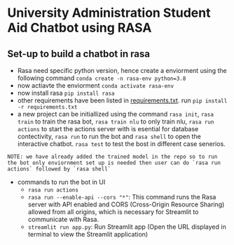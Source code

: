 # University Administration Student Aid Chatbot using RASA

## Set-up to build a chatbot in rasa
- Rasa need specific python version, hence create a enviorment using the following command `conda create -n rasa-env python=3.8`
- now actiavte the enviorment `conda activate rasa-env`
- now install rasa `pip install rasa`
- other requirements have been listed in [requirements.txt](requirements.txt). run `pip install -r requirements.txt`
- a new project can be initiallized using the command `rasa init`, `rasa train` to train the rasa bot, `rasa train nlu` to only train nlu, `rasa run actions` to start the actions server with is esential for database contectivity, `rasa run` to run the bot and `rasa shell` to open the interactive chatbot. `rasa test` to test the bost in different case senerios.
```
NOTE: we have already added the trained model in the repo so to run the bot only enviornment set up is needed then user can do `rasa run actions` followed by `rasa shell`
```

- commands to run the bot in UI
    - `rasa run actions`
    - `rasa run --enable-api --cors "*"`: This command runs the Rasa server with API enabled and CORS (Cross-Origin Resource Sharing) allowed from all origins, which is necessary for Streamlit to communicate with Rasa.
    - `streamlit run app.py`: Run Streamlit app (Open the URL displayed in terminal to view the Streamlit application)
